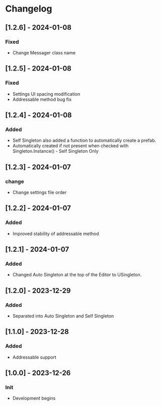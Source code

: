 # Changelog
## [1.2.6] - 2024-01-08
### Fixed
- Change Messager class name

## [1.2.5] - 2024-01-08
### Fixed
- Settings UI spacing modification
- Addressable method bug fix

## [1.2.4] - 2024-01-08
### Added
- Self Singleton also added a function to automatically create a prefab.
- Automatically created if not present when checked with Singleton.Instance<T>() - Self Singleton Only
 
## [1.2.3] - 2024-01-07
### change
- Change settings file order

## [1.2.2] - 2024-01-07
### Added
- Improved stability of addressable method

## [1.2.1] - 2024-01-07
### Added
- Changed Auto Singleton at the top of the Editor to USingleton.

## [1.2.0] - 2023-12-29
### Added
- Separated into Auto Singleton and Self Singleton

## [1.1.0] - 2023-12-28
### Added
- Addressable support

## [1.0.0] - 2023-12-26
### Init
- Development begins
